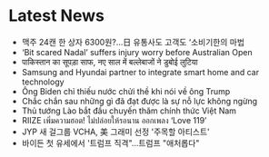 # Latest News
-  맥주 24캔 한 상자 6300원?…日 유통사도 고객도 ‘소비기한의 마법
-  ‘Bit scared Nadal’ suffers injury worry before Australian Open
-  पाकिस्तान का सूपड़ा साफ, नए साल में बल्लेबाजों ने डुबोई लुटिया
-  Samsung and Hyundai partner to integrate smart home and car technology
-  Ông Biden chỉ thiếu nước chửi thề khi nói về ông Trump
-  Chắc chắn sau những gì đã đạt được là sự nỗ lực không ngừng
-  Thủ tướng Lào bắt đầu chuyến thăm chính thức Việt Nam
-  RIIZE เพิ่มความฮอต! ไม่ปล่อยให้รอนาน ออกเพลง ‘Love 119’
-  JYP 새 걸그룹 VCHA, 美 그래미 선정 '주목할 아티스트'
-  바이든 첫 유세에서 '트럼프 직격"…트럼프 "애처롭다"
